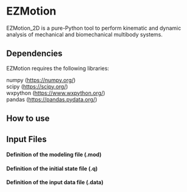 # EZMotion
 
EZMotion_2D is a pure-Python tool to perform kinematic and dynamic analysis of mechanical and biomechanical multibody systems.

## Dependencies

EZMotion requires the following libraries:

numpy (https://numpy.org/) <br>
scipy (https://scipy.org/) <br>
wxpython (https://www.wxpython.org/) <br>
pandas (https://pandas.pydata.org/)

## How to use



## Input Files
#### Definition of the modeling file (.mod)
#### Definition of the initial state file (.q)
#### Definition of the input data file (.data)
